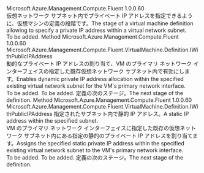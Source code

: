 <Type Name="IWithPrivateIP" FullName="Microsoft.Azure.Management.Compute.Fluent.VirtualMachine.Definition.IWithPrivateIP">
  <TypeSignature Language="C#" Value="public interface IWithPrivateIP" />
  <TypeSignature Language="ILAsm" Value=".class public interface auto ansi abstract IWithPrivateIP" />
  <TypeSignature Language="DocId" Value="T:Microsoft.Azure.Management.Compute.Fluent.VirtualMachine.Definition.IWithPrivateIP" />
  <TypeSignature Language="VB.NET" Value="Public Interface IWithPrivateIP" />
  <TypeSignature Language="F#" Value="type IWithPrivateIP = interface" />
  <AssemblyInfo>
    <AssemblyName>Microsoft.Azure.Management.Compute.Fluent</AssemblyName>
    <AssemblyVersion>1.0.0.60</AssemblyVersion>
  </AssemblyInfo>
  <Interfaces />
  <Docs>
    <summary>
            <span data-ttu-id="8d61f-101">仮想ネットワーク サブネット内でプライベート IP アドレスを指定できるように、仮想マシンの定義の段階です。</span><span class="sxs-lookup"><span data-stu-id="8d61f-101">The stage of a virtual machine definition allowing to specify a private IP address within a virtual network subnet.</span></span>
            </summary>
    <remarks>To be added.</remarks>
  </Docs>
  <Members>
    <Member MemberName="WithPrimaryPrivateIPAddressDynamic">
      <MemberSignature Language="C#" Value="public Microsoft.Azure.Management.Compute.Fluent.VirtualMachine.Definition.IWithPublicIPAddress WithPrimaryPrivateIPAddressDynamic ();" />
      <MemberSignature Language="ILAsm" Value=".method public hidebysig newslot virtual instance class Microsoft.Azure.Management.Compute.Fluent.VirtualMachine.Definition.IWithPublicIPAddress WithPrimaryPrivateIPAddressDynamic() cil managed" />
      <MemberSignature Language="DocId" Value="M:Microsoft.Azure.Management.Compute.Fluent.VirtualMachine.Definition.IWithPrivateIP.WithPrimaryPrivateIPAddressDynamic" />
      <MemberSignature Language="VB.NET" Value="Public Function WithPrimaryPrivateIPAddressDynamic () As IWithPublicIPAddress" />
      <MemberSignature Language="F#" Value="abstract member WithPrimaryPrivateIPAddressDynamic : unit -&gt; Microsoft.Azure.Management.Compute.Fluent.VirtualMachine.Definition.IWithPublicIPAddress" Usage="iWithPrivateIP.WithPrimaryPrivateIPAddressDynamic " />
      <MemberType>Method</MemberType>
      <AssemblyInfo>
        <AssemblyName>Microsoft.Azure.Management.Compute.Fluent</AssemblyName>
        <AssemblyVersion>1.0.0.60</AssemblyVersion>
      </AssemblyInfo>
      <ReturnValue>
        <ReturnType>Microsoft.Azure.Management.Compute.Fluent.VirtualMachine.Definition.IWithPublicIPAddress</ReturnType>
      </ReturnValue>
      <Parameters />
      <Docs>
        <summary>
            <span data-ttu-id="8d61f-102">動的なプライベート IP アドレスの割り当て、VM のプライマリ ネットワーク インターフェイスの指定した既存仮想ネットワーク サブネット内で有効にします。</span><span class="sxs-lookup"><span data-stu-id="8d61f-102">Enables dynamic private IP address allocation within the specified existing virtual network subnet for the VM's primary network interface.</span></span>
            </summary>
        <returns>To be added.</returns>
        <remarks>To be added.</remarks>
        <return><span data-ttu-id="8d61f-103">定義の次のステージ。</span><span class="sxs-lookup"><span data-stu-id="8d61f-103">The next stage of the definition.</span></span></return>
      </Docs>
    </Member>
    <Member MemberName="WithPrimaryPrivateIPAddressStatic">
      <MemberSignature Language="C#" Value="public Microsoft.Azure.Management.Compute.Fluent.VirtualMachine.Definition.IWithPublicIPAddress WithPrimaryPrivateIPAddressStatic (string staticPrivateIPAddress);" />
      <MemberSignature Language="ILAsm" Value=".method public hidebysig newslot virtual instance class Microsoft.Azure.Management.Compute.Fluent.VirtualMachine.Definition.IWithPublicIPAddress WithPrimaryPrivateIPAddressStatic(string staticPrivateIPAddress) cil managed" />
      <MemberSignature Language="DocId" Value="M:Microsoft.Azure.Management.Compute.Fluent.VirtualMachine.Definition.IWithPrivateIP.WithPrimaryPrivateIPAddressStatic(System.String)" />
      <MemberSignature Language="VB.NET" Value="Public Function WithPrimaryPrivateIPAddressStatic (staticPrivateIPAddress As String) As IWithPublicIPAddress" />
      <MemberSignature Language="F#" Value="abstract member WithPrimaryPrivateIPAddressStatic : string -&gt; Microsoft.Azure.Management.Compute.Fluent.VirtualMachine.Definition.IWithPublicIPAddress" Usage="iWithPrivateIP.WithPrimaryPrivateIPAddressStatic staticPrivateIPAddress" />
      <MemberType>Method</MemberType>
      <AssemblyInfo>
        <AssemblyName>Microsoft.Azure.Management.Compute.Fluent</AssemblyName>
        <AssemblyVersion>1.0.0.60</AssemblyVersion>
      </AssemblyInfo>
      <ReturnValue>
        <ReturnType>Microsoft.Azure.Management.Compute.Fluent.VirtualMachine.Definition.IWithPublicIPAddress</ReturnType>
      </ReturnValue>
      <Parameters>
        <Parameter Name="staticPrivateIPAddress" Type="System.String" />
      </Parameters>
      <Docs>
        <param name="staticPrivateIPAddress"><span data-ttu-id="8d61f-104">指定されたサブネット内で静的 IP アドレス。</span><span class="sxs-lookup"><span data-stu-id="8d61f-104">A static IP address within the specified subnet.</span></span></param>
        <summary>
            <span data-ttu-id="8d61f-105">VM のプライマリ ネットワーク インターフェイスに指定した既存の仮想ネットワーク サブネット内にある指定の静的のプライベート IP アドレスを割り当てます。</span><span class="sxs-lookup"><span data-stu-id="8d61f-105">Assigns the specified static private IP address within the specified existing virtual network subnet to the VM's primary network interface.</span></span>
            </summary>
        <returns>To be added.</returns>
        <remarks>To be added.</remarks>
        <return><span data-ttu-id="8d61f-106">定義の次のステージ。</span><span class="sxs-lookup"><span data-stu-id="8d61f-106">The next stage of the definition.</span></span></return>
      </Docs>
    </Member>
  </Members>
</Type>